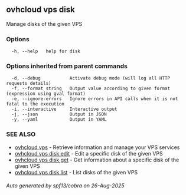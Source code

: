 ## ovhcloud vps disk

Manage disks of the given VPS

### Options

```
  -h, --help   help for disk
```

### Options inherited from parent commands

```
  -d, --debug           Activate debug mode (will log all HTTP requests details)
  -f, --format string   Output value according to given format (expression using gval format)
  -e, --ignore-errors   Ignore errors in API calls when it is not fatal to the execution
  -i, --interactive     Interactive output
  -j, --json            Output in JSON
  -y, --yaml            Output in YAML
```

### SEE ALSO

* [ovhcloud vps](ovhcloud_vps.md)	 - Retrieve information and manage your VPS services
* [ovhcloud vps disk edit](ovhcloud_vps_disk_edit.md)	 - Edit a specific disk of the given VPS
* [ovhcloud vps disk get](ovhcloud_vps_disk_get.md)	 - Get information about a specific disk of the given VPS
* [ovhcloud vps disk list](ovhcloud_vps_disk_list.md)	 - List disks of the given VPS

###### Auto generated by spf13/cobra on 26-Aug-2025

